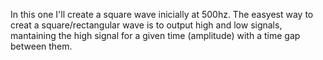 In this one I'll create a square wave inicially at 500hz. The easyest way to creat a square/rectangular wave is to output high and low signals, mantaining the high signal for a given time (amplitude) with a time gap between them.